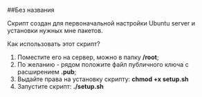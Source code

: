 ##Без названия

Скрипт создан для первоначальной настройки Ubuntu server и установки нужных мне пакетов.

Как использовать этот скрипт?
1. Поместите его на сервер, можно в папку **/root**;
2. По желанию - рядом положите файл публичного ключа с расширением **.pub**;
3. Выдайте права на установку скрипту: **chmod +x setup.sh**
4. Запустите скрипт: **./setup.sh**
